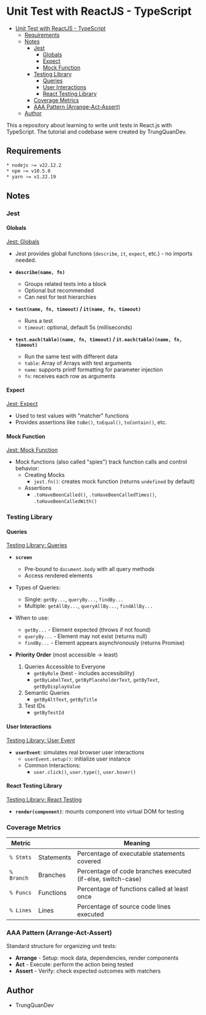 # Unit Test with ReactJS - TypeScript

- [Unit Test with ReactJS - TypeScript](#unit-test-with-reactjs---typescript)
  - [Requirements](#requirements)
  - [Notes](#notes)
    - [Jest](#jest)
      - [Globals](#globals)
      - [Expect](#expect)
      - [Mock Function](#mock-function)
    - [Testing Library](#testing-library)
      - [Queries](#queries)
      - [User Interactions](#user-interactions)
      - [React Testing Library](#react-testing-library)
    - [Coverage Metrics](#coverage-metrics)
    - [AAA Pattern (Arrange-Act-Assert)](#aaa-pattern-arrange-act-assert)
  - [Author](#author)

This a repository about learning to write unit tests in React.js with TypeScript. The tutorial and codebase were created by TrungQuanDev.

## Requirements

```bash
* nodejs >= v22.12.2
* npm >= v10.5.0
* yarn >= v1.22.19
```

## Notes

### Jest

#### Globals

[Jest: Globals](https://jestjs.io/docs/api)

- Jest provides global functions (`describe`, `it`, `expect`, etc.) - no imports needed.

- **`describe(name, fn)`**
  - Groups related tests into a block
  - Optional but recommended
  - Can nest for test hierarchies

- **`test(name, fn, timeout)` / `it(name, fn, timeout)`**
  - Runs a test
  - `timeout`: optional, default 5s (milliseconds)

- **`test.each(table)(name, fn, timeout)` / `it.each(table)(name, fn, timeout)`**
  - Run the same test with different data
  - `table`: Array of Arrays with test arguments
  - `name`: supports printf formatting for parameter injection
  - `fn`: receives each row as arguments

#### Expect

[Jest: Expect](https://jestjs.io/docs/expect)

- Used to test values with "matcher" functions
- Provides assertions like `toBe()`, `toEqual()`, `toContain()`, etc.

#### Mock Function

[Jest: Mock Function](https://jestjs.io/docs/mock-function-api)

- Mock functions (also called "spies") track function calls and control behavior:
  - Creating Mocks
    - `jest.fn()`: creates mock function (returns `undefined` by default)
  - Assertions
    - `.toHaveBeenCalled()`, `.toHaveBeenCalledTimes()`, `.toHaveBeenCalledWith()`

### Testing Library

#### Queries

[Testing Library: Queries](https://testing-library.com/docs/queries/about)

- **`screen`**
  - Pre-bound to `document.body` with all query methods
  - Access rendered elements

- Types of Queries:
  - Single: `getBy...`, `queryBy...`, `findBy...`
  - Multiple: `getAllBy...`, `queryAllBy...`, `findAllBy...`

- When to use:
  - `getBy...` - Element expected (throws if not found)
  - `queryBy...` - Element may not exist (returns null)
  - `findBy...` - Element appears asynchronously (returns Promise)

- **Priority Order** (most accessible → least)
  1. Queries Accessible to Everyone
     - `getByRole` (best - includes accessibility)
     - `getByLabelText`, `getByPlaceholderText`, `getByText`, `getByDisplayValue`
  2. Semantic Queries
     - `getByAltText`, `getByTitle`
  3. Test IDs
     - `getByTestId`

#### User Interactions

[Testing Library: User Event](https://testing-library.com/docs/user-event/intro)

- **`userEvent`**: simulates real browser user interactions
  - `userEvent.setup()`: initialize user instance
  - Common Interactions:
    - `user.click()`, `user.type()`, `user.hover()`

#### React Testing Library

[Testing Library: React Testing](https://testing-library.com/docs/react-testing-library/intro)

- **`render(component)`**: mounts component into virtual DOM for testing

### Coverage Metrics

| Metric     |            | Meaning                                                     |
| ---------- | ---------- | ----------------------------------------------------------- |
| `% Stmts`  | Statements | Percentage of executable statements covered                 |
| `% Branch` | Branches   | Percentage of code branches executed (if-else, switch-case) |
| `% Funcs`  | Functions  | Percentage of functions called at least once                |
| `% Lines`  | Lines      | Percentage of source code lines executed                    |

### AAA Pattern (Arrange-Act-Assert)

Standard structure for organizing unit tests:

- **Arrange** - Setup: mock data, dependencies, render components
- **Act** - Execute: perform the action being tested
- **Assert** - Verify: check expected outcomes with matchers

## Author

- TrungQuanDev
